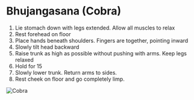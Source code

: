 # Bhujangasana (Cobra)

1. Lie stomach down with legs extended. Allow all muscles to relax
2. Rest forehead on floor
3. Place hands beneath shoulders. Fingers are together, pointing inward
4. Slowly tilt head backward
5. Raise trunk as high as possible without pushing with arms. Keep legs relaxed
6. Hold for 15
7. Slowly lower trunk. Return arms to sides.
8. Rest cheek on floor and go completely limp.

![Cobra](https://s3-us-west-2.amazonaws.com/philip-weber-static/images/yoga-cobra-01.jpg)
